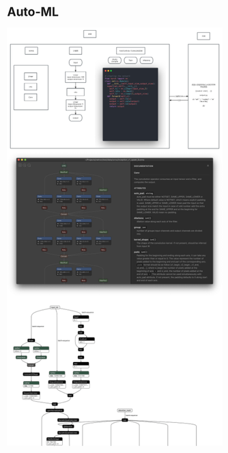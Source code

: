 # Auto-ML
<div align=center>
  <img src="./arch.jpg" align=center />
  <img src="./netron.png" align=center />
  <img src="./transformer.png" align=center />
</div>
